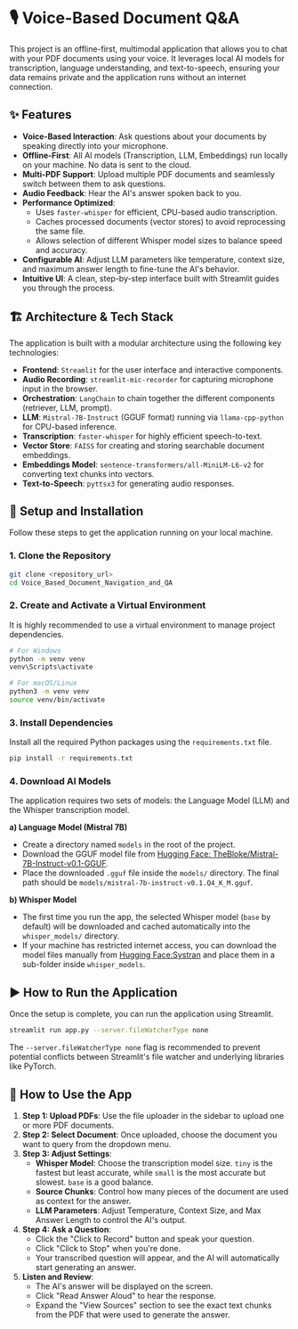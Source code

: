# 🎙️ Voice-Based Document Q&A

This project is an offline-first, multimodal application that allows you to chat with your PDF documents using your voice. It leverages local AI models for transcription, language understanding, and text-to-speech, ensuring your data remains private and the application runs without an internet connection.

## ✨ Features

*   **Voice-Based Interaction**: Ask questions about your documents by speaking directly into your microphone.
*   **Offline-First**: All AI models (Transcription, LLM, Embeddings) run locally on your machine. No data is sent to the cloud.
*   **Multi-PDF Support**: Upload multiple PDF documents and seamlessly switch between them to ask questions.
*   **Audio Feedback**: Hear the AI's answer spoken back to you.
*   **Performance Optimized**: 
    *   Uses `faster-whisper` for efficient, CPU-based audio transcription.
    *   Caches processed documents (vector stores) to avoid reprocessing the same file.
    *   Allows selection of different Whisper model sizes to balance speed and accuracy.
*   **Configurable AI**: Adjust LLM parameters like temperature, context size, and maximum answer length to fine-tune the AI's behavior.
*   **Intuitive UI**: A clean, step-by-step interface built with Streamlit guides you through the process.

## 🏗️ Architecture & Tech Stack

The application is built with a modular architecture using the following key technologies:

*   **Frontend**: `Streamlit` for the user interface and interactive components.
*   **Audio Recording**: `streamlit-mic-recorder` for capturing microphone input in the browser.
*   **Orchestration**: `LangChain` to chain together the different components (retriever, LLM, prompt).
*   **LLM**: `Mistral-7B-Instruct` (GGUF format) running via `llama-cpp-python` for CPU-based inference.
*   **Transcription**: `faster-whisper` for highly efficient speech-to-text.
*   **Vector Store**: `FAISS` for creating and storing searchable document embeddings.
*   **Embeddings Model**: `sentence-transformers/all-MiniLM-L6-v2` for converting text chunks into vectors.
*   **Text-to-Speech**: `pyttsx3` for generating audio responses.

## 🚀 Setup and Installation

Follow these steps to get the application running on your local machine.

### 1. Clone the Repository

```bash
git clone <repository_url>
cd Voice_Based_Document_Navigation_and_QA
```

### 2. Create and Activate a Virtual Environment

It is highly recommended to use a virtual environment to manage project dependencies.

```bash
# For Windows
python -m venv venv
venv\Scripts\activate

# For macOS/Linux
python3 -m venv venv
source venv/bin/activate
```

### 3. Install Dependencies

Install all the required Python packages using the `requirements.txt` file.

```bash
pip install -r requirements.txt
```

### 4. Download AI Models

The application requires two sets of models: the Language Model (LLM) and the Whisper transcription model.

**a) Language Model (Mistral 7B)**

*   Create a directory named `models` in the root of the project.
*   Download the GGUF model file from [Hugging Face: TheBloke/Mistral-7B-Instruct-v0.1-GGUF](https://huggingface.co/TheBloke/Mistral-7B-Instruct-v0.1-GGUF/blob/main/mistral-7b-instruct-v0.1.Q4_K_M.gguf).
*   Place the downloaded `.gguf` file inside the `models/` directory. The final path should be `models/mistral-7b-instruct-v0.1.Q4_K_M.gguf`.

**b) Whisper Model**

*   The first time you run the app, the selected Whisper model (`base` by default) will be downloaded and cached automatically into the `whisper_models/` directory.
*   If your machine has restricted internet access, you can download the model files manually from [Hugging Face:Systran](https://huggingface.co/Systran/faster-whisper-base/tree/main) and place them in a sub-folder inside `whisper_models`.

## ▶️ How to Run the Application

Once the setup is complete, you can run the application using Streamlit.

```bash
streamlit run app.py --server.fileWatcherType none
```

The `--server.fileWatcherType none` flag is recommended to prevent potential conflicts between Streamlit's file watcher and underlying libraries like PyTorch.

## 📖 How to Use the App

1.  **Step 1: Upload PDFs**: Use the file uploader in the sidebar to upload one or more PDF documents.
2.  **Step 2: Select Document**: Once uploaded, choose the document you want to query from the dropdown menu.
3.  **Step 3: Adjust Settings**:
    *   **Whisper Model**: Choose the transcription model size. `tiny` is the fastest but least accurate, while `small` is the most accurate but slowest. `base` is a good balance.
    *   **Source Chunks**: Control how many pieces of the document are used as context for the answer.
    *   **LLM Parameters**: Adjust Temperature, Context Size, and Max Answer Length to control the AI's output.
4.  **Step 4: Ask a Question**:
    *   Click the "Click to Record" button and speak your question.
    *   Click "Click to Stop" when you're done.
    *   Your transcribed question will appear, and the AI will automatically start generating an answer.
5.  **Listen and Review**:
    *   The AI's answer will be displayed on the screen.
    *   Click "Read Answer Aloud" to hear the response.
    *   Expand the "View Sources" section to see the exact text chunks from the PDF that were used to generate the answer.


